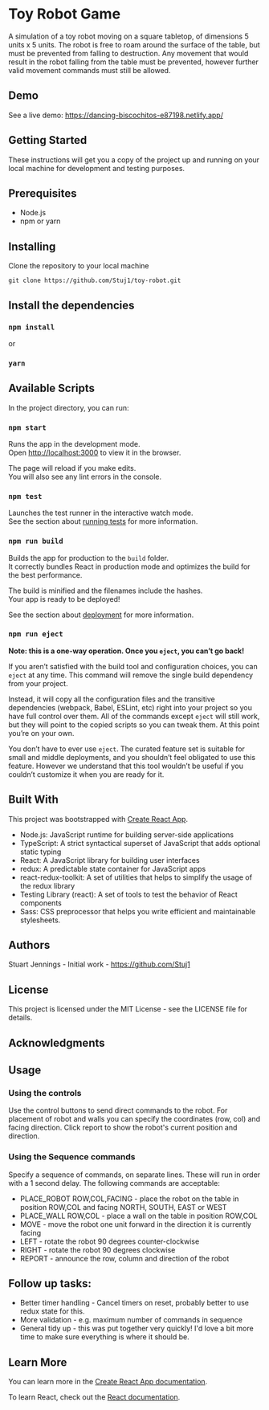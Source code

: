 # Toy Robot Game
A simulation of a toy robot moving on a square tabletop, of dimensions 5 units x 5 units. The robot is free to roam around the surface of the table, but must be prevented from falling to destruction. Any movement that would result in the robot falling from the table must be prevented, however further valid movement commands must still be allowed.

## Demo
See a live demo: https://dancing-biscochitos-e87198.netlify.app/

## Getting Started
These instructions will get you a copy of the project up and running on your local machine for development and testing purposes.

## Prerequisites
- Node.js
- npm or yarn


## Installing
Clone the repository to your local machine

`git clone https://github.com/Stuj1/toy-robot.git`

## Install the dependencies

### `npm install`
or
### `yarn`


## Available Scripts

In the project directory, you can run:

### `npm start`

Runs the app in the development mode.\
Open [http://localhost:3000](http://localhost:3000) to view it in the browser.

The page will reload if you make edits.\
You will also see any lint errors in the console.

### `npm test`

Launches the test runner in the interactive watch mode.\
See the section about [running tests](https://facebook.github.io/create-react-app/docs/running-tests) for more information.

### `npm run build`

Builds the app for production to the `build` folder.\
It correctly bundles React in production mode and optimizes the build for the best performance.

The build is minified and the filenames include the hashes.\
Your app is ready to be deployed!

See the section about [deployment](https://facebook.github.io/create-react-app/docs/deployment) for more information.

### `npm run eject`

**Note: this is a one-way operation. Once you `eject`, you can’t go back!**

If you aren’t satisfied with the build tool and configuration choices, you can `eject` at any time. This command will remove the single build dependency from your project.

Instead, it will copy all the configuration files and the transitive dependencies (webpack, Babel, ESLint, etc) right into your project so you have full control over them. All of the commands except `eject` will still work, but they will point to the copied scripts so you can tweak them. At this point you’re on your own.

You don’t have to ever use `eject`. The curated feature set is suitable for small and middle deployments, and you shouldn’t feel obligated to use this feature. However we understand that this tool wouldn’t be useful if you couldn’t customize it when you are ready for it.



## Built With
This project was bootstrapped with [Create React App](https://github.com/facebook/create-react-app).

- Node.js: JavaScript runtime for building server-side applications
- TypeScript: A strict syntactical superset of JavaScript that adds optional static typing
- React: A JavaScript library for building user interfaces
- redux: A predictable state container for JavaScript apps
- react-redux-toolkit: A set of utilities that helps to simplify the usage of the redux library
- Testing Library (react): A set of tools to test the behavior of React components
- Sass: CSS preprocessor that helps you write efficient and maintainable stylesheets.

## Authors
Stuart Jennings - Initial work - https://github.com/Stuj1

## License
This project is licensed under the MIT License - see the LICENSE file for details.

## Acknowledgments

## Usage

### Using the controls
Use the control buttons to send direct commands to the robot.
For placement of robot and walls you can specify the coordinates (row, col) and facing direction.
Click report to show the robot's current position and direction.

### Using the Sequence commands
Specify a sequence of commands, on separate lines. These will run in order with a 1 second delay.
The following commands are acceptable: 

- PLACE_ROBOT ROW,COL,FACING - place the robot on the table in position ROW,COL and facing NORTH, SOUTH, EAST or WEST
- PLACE_WALL ROW,COL - place a wall on the table in position ROW,COL
- MOVE - move the robot one unit forward in the direction it is currently facing
- LEFT - rotate the robot 90 degrees counter-clockwise
- RIGHT - rotate the robot 90 degrees clockwise
- REPORT - announce the row, column and direction of the robot


## Follow up tasks:

- Better timer handling - Cancel timers on reset, probably better to use redux state for this.
- More validation - e.g. maximum number of commands in sequence
- General tidy up - this was put together very quickly! I'd love a bit more time to make sure everything is where it should be.

## Learn More

You can learn more in the [Create React App documentation](https://facebook.github.io/create-react-app/docs/getting-started).

To learn React, check out the [React documentation](https://reactjs.org/).
